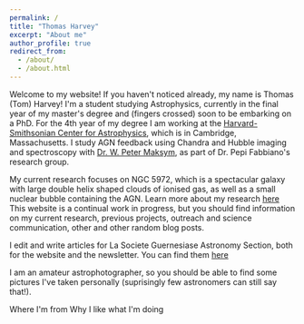 ```yaml
---
permalink: /
title: "Thomas Harvey"
excerpt: "About me"
author_profile: true
redirect_from: 
  - /about/
  - /about.html
---
```


Welcome to my website! If you haven't noticed already, my name is Thomas (Tom) Harvey! I'm a student studying Astrophysics, currently in the final year of my master's degree and (fingers crossed) soon to be embarking on a PhD. For the 4th year of my degree I am working at the [Harvard-Smithsonian Center for Astrophysics](https://cfa.harvard.edu), which is in Cambridge, Massachusetts. I study AGN feedback using Chandra and Hubble imaging and spectroscopy with [Dr. W. Peter Maksym](http://hea-www.harvard.edu/~wmaksym/), as part of Dr. Pepi Fabbiano's research group.

My current research focuses on NGC 5972, which is a spectacular galaxy with large double helix shaped clouds of ionised gas, as well as a small nuclear bubble containing the AGN. Learn more about my research [here](www.thomas-harvey.com/research)
This website is a continual work in progress, but you should find information on my current research, previous projects, outreach and science communication, other and other random blog posts.

I edit and write articles for La Societe Guernesiase Astronomy Section, both for the website and the newsletter. You can find them [here](www.http://www.astronomy.org.gg/)

I am an amateur astrophotographer, so you should be able to find some pictures I've taken personally (suprisingly few astronomers can still say that!). 

Where I'm from
Why I like what I'm doing 
